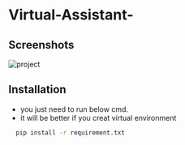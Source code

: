 # Virtual-Assistant-

## Screenshots

![project](https://user-images.githubusercontent.com/51821426/208213987-b66bfc6b-4dc5-43fe-9354-c247395a850f.jpg)

## Installation

- you just need to run below cmd.
- it will be better if you creat virtual environment

```bash
  pip install -r requirement.txt
```
